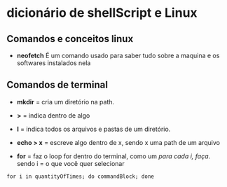 # dicionário de shellScript e Linux

## Comandos e conceitos linux

* **neofetch**
  É um comando usado para saber tudo sobre a maquina e os softwares instalados nela

## Comandos de terminal

* **mkdir** = cria um diretório na path.

* **>** = indica dentro de algo

* **l** = indica todos os arquivos e pastas de um diretório.

* **echo > x** = escreve algo dentro de x, sendo x uma path de um arquivo

* **for** = faz o loop for dentro do terminal, como um *para cada i, faça*. sendo i = o que você quer selecionar

~~~shell script
for i in quantityOfTimes; do commandBlock; done
~~~
